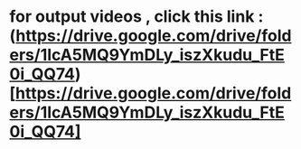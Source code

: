 # for output videos , click this link : (https://drive.google.com/drive/folders/1IcA5MQ9YmDLy_iszXkudu_FtE0i_QQ74)[https://drive.google.com/drive/folders/1IcA5MQ9YmDLy_iszXkudu_FtE0i_QQ74]
